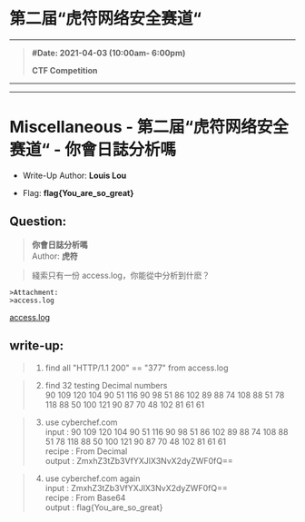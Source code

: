 # 第二届“虎符网络安全赛道“
----
>**#Date: 2021-04-03 (10:00am- 6:00pm)**
>
>**CTF Competition**
>
----
----

# Miscellaneous - 第二届“虎符网络安全赛道“ - 你會日誌分析嗎

- Write-Up Author: **Louis Lou**

- Flag: **flag{You_are_so_great}**


## **Question:**
>**你會日誌分析嗎**</br>
>Author: **虎符**

>綫索只有一份 access.log，你能從中分析到什麽？</br>
>
```
>Attachment:
>access.log
```
[access.log](https://github.com/louisfox/CTF-Write-UP/blob/main/Misc/%E4%BD%A0%E6%9C%83%E6%97%A5%E8%AA%8C%E5%88%86%E6%9E%90%E5%97%8E/access.log)


## **write-up:**

>1. find all "HTTP/1.1 200" == "377" from access.log

>2. find 32 testing Decimal numbers</br>
>90 109 120 104 90 51 116 90 98 51 86 102 89 88 74 108 88 51 78 118 88 50 100 121 90 87 70 48 102 81 61 61

>3. use cyberchef.com</br>
>input : 90 109 120 104 90 51 116 90 98 51 86 102 89 88 74 108 88 51 78 118 88 50 100 121 90 87 70 48 102 81 61 61</br>
>recipe : From Decimal</br>
>output : ZmxhZ3tZb3VfYXJlX3NvX2dyZWF0fQ==</br>

>4. use cyberchef.com again</br>
>input : ZmxhZ3tZb3VfYXJlX3NvX2dyZWF0fQ==</br>
>recipe : From Base64</br>
>output : flag{You_are_so_great}

